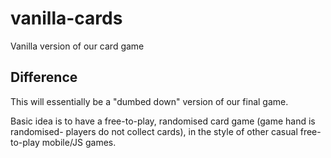 # vanilla-cards
Vanilla version of our card game

## Difference

This will essentially be a "dumbed down" version of our final game.

Basic idea is to have a free-to-play, randomised card game (game hand is randomised- players do not collect cards), in the style of other casual free-to-play mobile/JS games.
